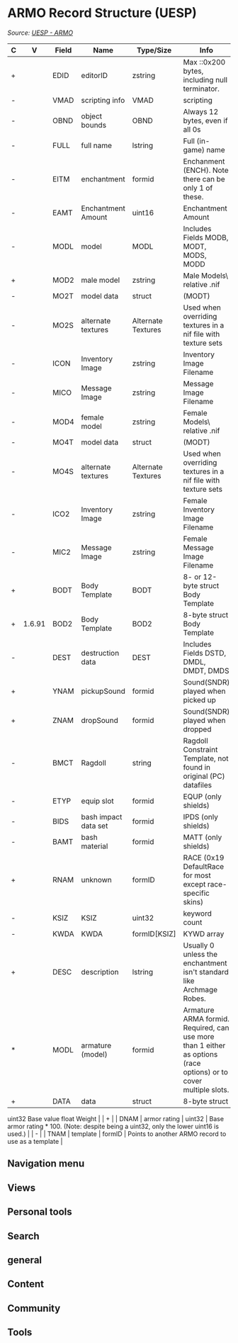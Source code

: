 # ARMO Record Structure (UESP)

*Source: [UESP - ARMO](https://en.uesp.net/wiki/Skyrim_Mod:Mod_File_Format/ARMO)*

| C | V | Field | Name | Type/Size | Info |
| --- | --- | --- | --- | --- | --- |
| + |  | EDID | editorID | zstring | Max ::0x200 bytes, including null terminator. |
| - |  | VMAD | scripting info | VMAD | scripting |
| - |  | OBND | object bounds | OBND | Always 12 bytes, even if all 0s |
| - |  | FULL | full name | lstring | Full (in-game) name |
| - |  | EITM | enchantment | formid | Enchanment (ENCH).  Note there can be only 1 of these. |
| - |  | EAMT | Enchantment Amount | uint16 | Enchantment Amount |
| - |  | MODL | model | MODL | Includes Fields MODB, MODT, MODS, MODD |
| + |  | MOD2 | male model | zstring | Male Models\ relative .nif |
| - |  | MO2T | model data | struct | (MODT) |
| - |  | MO2S | alternate textures | Alternate Textures | Used when overriding textures in a nif file with texture sets |
| - |  | ICON | Inventory Image | zstring | Inventory Image Filename |
| - |  | MICO | Message Image | zstring | Message Image Filename |
| - |  | MOD4 | female model | zstring | Female Models\ relative .nif |
| - |  | MO4T | model data | struct | (MODT) |
| - |  | MO4S | alternate textures | Alternate Textures | Used when overriding textures in a nif file with texture sets |
| - |  | ICO2 | Inventory Image | zstring | Female Inventory Image Filename |
| - |  | MIC2 | Message Image | zstring | Female Message Image Filename |
| + |  | BODT | Body Template | BODT | 8- or 12-byte struct Body Template |
| + | 1.6.91 | BOD2 | Body Template | BOD2 | 8-byte struct Body Template |
| - |  | DEST | destruction data | DEST | Includes Fields DSTD, DMDL, DMDT, DMDS |
| + |  | YNAM | pickupSound | formid | Sound(SNDR) played when picked up |
| + |  | ZNAM | dropSound | formid | Sound(SNDR) played when dropped |
| - |  | BMCT | Ragdoll | string | Ragdoll Constraint Template, not found in original (PC) datafiles |
| - |  | ETYP | equip slot | formid | EQUP (only shields) |
| - |  | BIDS | bash impact data set | formid | IPDS (only shields) |
| - |  | BAMT | bash material | formid | MATT (only shields) |
| + |  | RNAM | unknown | formID | RACE (0x19 DefaultRace for most except race-specific skins) |
| - |  | KSIZ | KSIZ | uint32 | keyword count |
| - |  | KWDA | KWDA | formID[KSIZ] | KYWD array |
| + |  | DESC | description | lstring | Usually 0 unless the enchantment isn't standard like Archmage Robes. |
| * |  | MODL | armature (model) | formid | Armature ARMA formid.  Required, can use more than 1 either as options (race options) or to cover multiple slots. |
| + |  | DATA | data | struct | 8-byte struct
uint32 Base value
float Weight |
| + |  | DNAM | armor rating | uint32 | Base armor rating * 100. (Note: despite being a uint32, only the lower uint16 is used.) |
| - |  | TNAM | template | formID | Points to another ARMO record to use as a template |

## Navigation menu

## Views

## Personal tools

## Search

## general

## Content

## Community

## Tools


